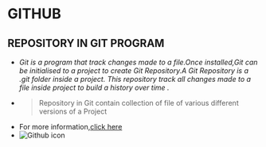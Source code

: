 # GITHUB
## **REPOSITORY IN GIT PROGRAM**
* *Git is a program that track changes made to a file.Once installed,Git can be initialised to a project to create Git Repository.A Git Repository is a .git folder inside a project. This repository track all changes made to a file inside project to build a history over time .*
* >Repository in Git contain collection of file of various different versions of a Project
* For more information,[click here](https://www.geeksforgeeks.org/what-is-a-git-repository/)
* ![Github icon](https://images.app.goo.gl/36jp8VknLyvAMA9k7)
